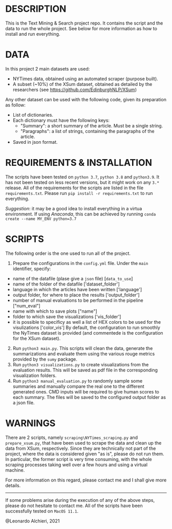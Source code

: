 # DESCRIPTION

This is the Text Mining & Search project repo. It contains the script and the data to run the whole project.
See below for more information as how to install and run everything.

# DATA

In this project 2 main datasets are used:
- NYTimes data, obtained using an automated scraper (purpose built).
- A subset (~10%) of the XSum dataset, obtained as detailed by the researchers (see https://github.com/EdinburghNLP/XSum)

Any other dataset can be used with the following code, given its preparation as follow:
- List of dictionaries.
- Each dictionary must have the following keys:
  - "Summary": a short summary of the article. Must be a single string.
  - "Paragraphs": a list of strings, containing the paragraphs of the article.
- Saved in json format.

# REQUIREMENTS & INSTALLATION

The scripts have been tested on `python 3.7`, `python 3.8` and `python3.9`. It has not been tested on less recent versions, but it might work on any `3.*` release.
All of the requirements for the scripts are listed in the file `requirements.txt`.
Please run `pip install -r requirements.txt` to run everything.

*Suggestion*: it may be a good idea to install everything in a virtua environment. If using *Anaconda*, this can be achieved by running `conda create --name MY_ENV python=3.7`

# SCRIPTS

The following order is the one used to run all of the project.
1. Prepare the configurations in the `config.yml` file. Under the `main` identifier, specify:
  - name of the datafile (plase give a `json` file) [`data_to_use`]
  - name of the folder of the datafile ['dataset_folder']
  - language in which the articles have been written ['language']
  - output folder, for where to place the results ['output_folder']
  - number of manual evaluations to be performed in the pipeline ["num_eval"]
  - name with which to save plots ["name"]
  - folder to which save the visualizations ['vis_folder']
  - it is possible to specificy as well a list of HEX colors to be used for the visulizations ['color_vis']
  By default, the configuration to run smoothly the NyTimes dataset is provided (and commentede is the configuration for the XSum dataset).
2. Run `python3 main.py`. This scripts will clean the data, generate the summarizations and evaluate them using the various rouge metrics provided by the `sumy` package.
3. Run `python3 visualizations.py` to create visualizations from the evaluation results. This will be saved as pdf file in the corresponding visualization folders.
4. Run `python3 manual_evaluation.py` to randomly sample some summaries and manually compare the real one to the different generated ones. CMD inputs will be required to give human scores to each summary. The files will be saved to the configured output folder as a json file.

# WARNINGS
There are 2 scripts, namely `scraping\NYTimes_scraping.py` and `prepare_xsum.py`, that have been used to scrape the data and clean up the data from XSum, respectively. Since they are technically not part of the project, where the data is considered given "as is", please do not run them.
In particular, the former script is very time consuming, with the whole scraping processes taking well over a few hours and using a virtual machine.

For more information on this regard, please contact me and I shall give more details.

-------
If some problems arise during the execution of any of the above steps, please do not hesitate to contact me.
All of the scripts have been successfully tested on `MacOS 11.1`.

@Leonardo Alchieri, 2021

